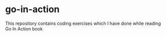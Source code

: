 # go-in-action
This repository contains coding exercises which I have done while reading Go In Action book
